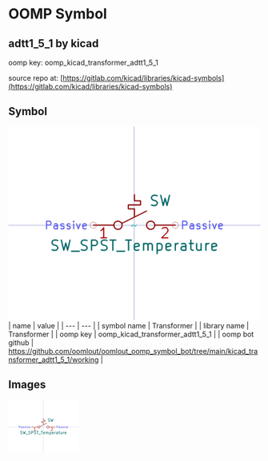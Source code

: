 # OOMP Symbol  
## adtt1_5_1  by kicad  
  
oomp key: oomp_kicad_transformer_adtt1_5_1  
  
source repo at: [https://gitlab.com/kicad/libraries/kicad-symbols](https://gitlab.com/kicad/libraries/kicad-symbols)  
## Symbol  
  
[![working.png](working_600.png)](working.png)  
| name | value | 
| --- | --- | 
| symbol name | Transformer | 
| library name | Transformer | 
| oomp key | oomp_kicad_transformer_adtt1_5_1 | 
| oomp bot github | https://github.com/oomlout/oomlout_oomp_symbol_bot/tree/main/kicad_transformer_adtt1_5_1/working | 
## Images  
  
[![working.png](working_140.png)](working.png)  
